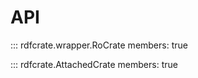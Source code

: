 # API

::: rdfcrate.wrapper.RoCrate
    members: true

::: rdfcrate.AttachedCrate
    members: true
